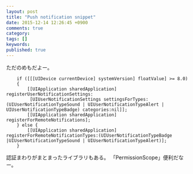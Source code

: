 ```yaml
---
layout: post
title: "Push notification snippet"
date: 2015-12-14 12:26:45 +0900
comments: true
category:
tags: []
keywords:
published: true
---
```

ただのめもだよー。

```
    if ([[[UIDevice currentDevice] systemVersion] floatValue] >= 8.0)
    {
        [[UIApplication sharedApplication] registerUserNotificationSettings:
         [UIUserNotificationSettings settingsForTypes:(UIUserNotificationTypeSound | UIUserNotificationTypeAlert | UIUserNotificationTypeBadge) categories:nil]];
        [[UIApplication sharedApplication] registerForRemoteNotifications];
    } else {
        [[UIApplication sharedApplication] registerForRemoteNotificationTypes:(UIUserNotificationTypeBadge |UIUserNotificationTypeSound | UIUserNotificationTypeAlert)];
    }
```

認証まわりがまとまったライブラリもある。
「PermissionScope」便利だなー。

<div class="github-widget" data-repo="nickoneill/PermissionScope"></div>
